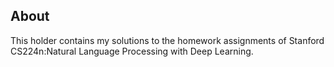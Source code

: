 ## About
This holder contains my solutions to the homework assignments of Stanford CS224n:Natural Language Processing with Deep Learning.
